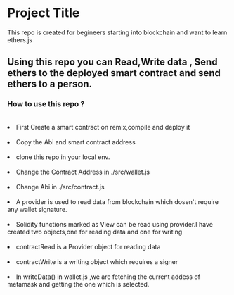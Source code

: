 
# Project Title

This repo is created for begineers starting into blockchain and want to learn ethers.js

<h2>Using this repo you can Read,Write data , Send ethers to the deployed smart contract and send ethers to a person.
<h3>How to use this repo ?</h3><br>
<li>First Create a smart contract on remix,compile and deploy it</li><br>
<li>Copy the Abi and smart contract address</li><br>
<li>clone this repo in your local env.</li><br>
<li>Change the Contract Address in ./src/wallet.js</li><br>
<li>Change Abi in ./src/contract.js</li><br>
<li>A provider is used to read data from blockchain which dosen't require any wallet signature.</li><br>
<li>Solidity functions marked as View can be read using provider.</<li>I have created two objects,one for reading data and one for writing</li><br>
<li>contractRead is a Provider object for reading data</li><br>
<li>contractWrite is a writing object which requires a signer</li><br>
<li>In writeData() in wallet.js ,we are fetching the current addess of metamask and getting the one which is selected.</li><br>



